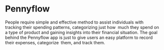 # Pennyflow
 People require simple and effective method to assist individuals with tracking their spending patterns, categorizing just how much they spend on a type of product and gaining insights into their financial situation. The goal behind the Pennyflow app is just to give users an easy platform to record their expenses, categorize them, and track them.
